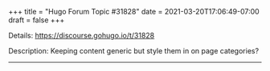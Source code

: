 +++
title = "Hugo Forum Topic #31828"
date = 2021-03-20T17:06:49-07:00
draft = false
+++

Details: <https://discourse.gohugo.io/t/31828>

Description: Keeping content generic but style them in on page categories?

---
